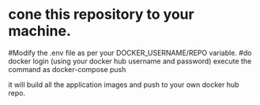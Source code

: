 # cone this repository to your machine.

#Modify the .env file as per your DOCKER_USERNAME/REPO variable.
#do docker login  (using your docker hub username and password)
execute the command as docker-compose push

it will build all the application images and  push to your own docker hub repo.


